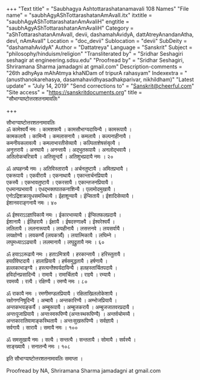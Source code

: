 +++
"Text title" = "Saubhagya Ashtottarashatanamavali 108 Names"
"File name" = "saubhAgyAShTottarashatanAmAvalI.itx"
itxtitle = "saubhAgyAShTottarashatanAmAvaliH"
engtitle = "saubhAgyAShTottarashatanAmAvaliH"
Category = "aShTottarashatanAmAvalI, devii, dashamahAvidyA, dattAtreyAnandanAtha, devI, nAmAvalI"
Location = "doc_devii"
Sublocation = "devii"
SubDeity = "dashamahAvidyA"
Author = "Dattatreya"
Language = "Sanskrit"
Subject = "philosophy/hinduism/religion"
"Transliterated by" = "Sridhar Seshagiri seshagir at engineering.sdsu.edu"
"Proofread by" = "Sridhar Seshagiri, Shriramana Sharma jamadagni at gmail.com"
Description-comments = "26th adhyAya mAhAtmya khaNDam of tripurA rahasyam"
Indexextra = "(anusthanokarehasya, dasamahavidhyasadhakparivar, nikhildham)"
"Latest update" = "July 14, 2019"
"Send corrections to" = "Sanskrit@cheerful.com"
"Site access" = "https://sanskritdocuments.org"
title = "सौभाग्याष्टोत्तरशतनामावलिः"

+++
  
 सौभाग्याष्टोत्तरशतनामावलिः   
ॐ कामेश्वर्यै नमः । कामशक्त्यै । कामसौभाग्यदायिन्यै । कामरूपायै ।  
कामकलायै । कामिन्यै । कमलासनायै । कमलायै । कल्पनाहीनायै ।  
कमनीयकलावत्यै । कमलाभारतीसेव्यायै । कल्पिताशेषसंसृत्यै ।  
अनुत्तरायै । अनघायै । अनन्तायै । अद्भुतरूपायै । अनलोद्भवायै ।  
अतिलोकचरित्रायै । अतिसुन्दर्यै । अतिशुभप्रदायै नमः । २०  
  
ॐ अघहन्त्र्यै नमः । अतिविस्तारायै । अर्चनतुष्टायै । अमितप्रभायै ।  
एकरूपायै । एकवीरायै । एकनाथायै । एकान्तार्चनप्रियायै ।  
एकस्यै । एकभावतुष्टायै । एकरसायै । एकान्तजनप्रियायै ।  
एधमानप्रभावायै । एधद्भक्तपातकनाशिन्यै । एलामोदमुखायै ।  
एनोऽद्रिशक्रायुधसमस्थित्यै । ईहाशून्यायै । ईप्सितायै । ईशादिसेव्यायै ।  
ईशानवराङ्गनायै नमः । ४०  
  
ॐ ईश्वराऽऽज्ञापिकायै नमः । ईकारभाव्यायै । ईप्सितफलप्रदायै ।  
ईशानायै । ईतिहरायै । ईक्षायै । ईषदरुणाक्ष्यै । ईश्वरेश्वर्यै ।  
ललितायै । ललनारूपायै । लयहीनायै । लसत्तनवे । लयसर्वायै ।  
लयक्षोण्यै । लयकर्ण्यै (लयकर्त्र्यै) । लयात्मिकायै । लघिम्ने ।  
लघुमध्याऽऽढ्यायै । ललमानायै । लघुद्रुतायै नमः । ६०  
  
ॐ हयाऽऽरूढायै नमः । हताऽमित्रायै । हरकान्तायै । हरिस्तुतायै ।  
हयग्रीवेष्टदायै । हालाप्रियायै । हर्षसमुद्धतायै । हर्षणायै ।  
हल्लकाभाङ्ग्यै । हस्त्यन्तैश्वर्यदायिन्यै । हलहस्तार्चितपदायै ।  
हविर्दानप्रसादिन्यै । रामायै । रामार्चितायै । राज्ञ्यै । रम्यायै ।  
रवमय्यै । रत्यै । रक्षिण्यै । रमण्यै नमः । ८०  
  
ॐ राकायै नमः । रमणीमण्डलप्रियायै । रक्षिताखिललोकेशायै ।  
रक्षोगणनिषूदिन्यै । अम्बायै । अन्तकारिण्यै । अम्भोजप्रियायै ।  
अन्तकभयङ्कर्यै । अम्बुरूपायै । अम्बुजकरायै । अम्बुजजातवरप्रदायै ।  
अन्तःपूजाप्रियायै । अन्तःस्वरूपिण्यै (अन्तःस्थरूपिण्यै) । अन्तर्वचोमय्यै ।  
अन्तकारातिवामाङ्कस्थितायै । अन्तःसुखरूपिण्यै । सर्वज्ञायै ।  
सर्वगायै । सारायै । समायै नमः । १००  
  
ॐ समसुखायै नमः । सत्यै । सन्तत्यै । सन्ततायै । सोमायै । सर्वस्यै ।  
साङ्ख्यायै । सनातन्यै नमः । १०८  
  
इति सौभाग्याष्टोत्तरशतनामावलिः समाप्ता ।  
  
  
Proofread by NA, Shriramana Sharma jamadagni at gmail.com  
  
